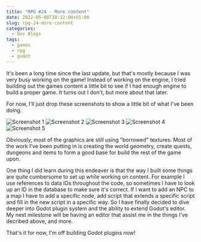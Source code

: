 ```yaml
---
title: "RPG #24 - More content"
date: 2022-05-08T18:12:00+01:00
slug: rpg-24-more-content
categories:
  - Dev Blogs
tags:
  - games
  - rpg
  - godot
---
```


It's been a long time since the last update, but that's mostly because I was very busy working on the game!
Instead of working on the engine, I tried building out the games content a little bit to see if I had enough engine to build a proper game.
It turns out I don't, but more about that later.

For now, I'll just drop these screenshots to show a little bit of what I've been doing.

![Screenshot 1](/img/24-screenshot1.png)
![Screenshot 2](/img/24-screenshot2.png)
![Screenshot 3](/img/24-screenshot3.png)
![Screenshot 4](/img/24-screenshot4.png)
![Screenshot 5](/img/24-screenshot5.png)

Obviously, most of the graphics are still using "borrowed" textures.
Most of the work I've been putting in is creating the world geometry, create quests, dungeons and items to form a good base for build the rest of the game upon.

One thing I did learn during this endeaver is that the way I built some things are quite cumbersome to set up while working on content.
For example I use references to data IDs throughout the code, so sometimes I have to look up an ID in the database to make sure it's correct.
If I want to add an NPC to a map I have to add a specific node, add script that extends a specific script and fill in the new script in a specific way.
So I have finally decided to dive deeper into Godot plugin system and the ability to extend Godot's editor.
My next milestone will be having an editor that assist me in the things I've decribed above, and more.

That's it for now, I'm off building Godot plugins now!
